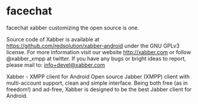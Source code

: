 facechat
========

facechat xabber customizing the open source is one.


Source code of Xabber is available at https://github.com/redsolution/xabber-android under the GNU GPLv3 license.
For more information visit our website http://xabber.com or follow @xabber_xmpp at twitter.
If you have any bugs or bright ideas to report, please mail to: info+devel@xabber.com

Xabber - XMPP client for Android
Open source Jabber (XMPP) client with multi-account support, 
clean and simple interface. Being both free (as in freedom!) and ad-free, 
Xabber is designed to be the best Jabber client for Android.
